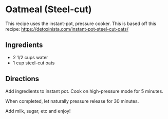# Oatmeal (Steel-cut)
This recipe uses the instant-pot, pressure cooker. This is based off this recipe: https://detoxinista.com/instant-pot-steel-cut-oats/

## Ingredients
- 2 1/2 cups water
- 1 cup steel-cut oats

## Directions
Add ingredients to instant pot. Cook on high-pressure mode for 5 minutes. 

When completed, let naturally pressure release for 30 minutes. 

Add milk, sugar, etc and enjoy!

